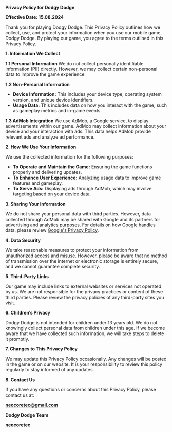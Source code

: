 **Privacy Policy for Dodgy Dodge**

**Effective Date: 15.08.2024**

Thank you for playing Dodgy Dodge. This Privacy Policy outlines how we collect, use, and protect your information when you use our mobile game, Dodgy Dodge. By playing our game, you agree to the terms outlined in this Privacy Policy.

**1. Information We Collect**

**1.1 Personal Information**
We do not collect personally identifiable information (PII) directly. However, we may collect certain non-personal data to improve the game experience.

**1.2 Non-Personal Information**
- **Device Information:** This includes your device type, operating system version, and unique device identifiers.
- **Usage Data:** This includes data on how you interact with the game, such as gameplay metrics and in-game events.

**1.3 AdMob Integration**
We use AdMob, a Google service, to display advertisements within our game. AdMob may collect information about your device and your interaction with ads. This data helps AdMob provide relevant ads and analyze ad performance.

**2. How We Use Your Information**

We use the collected information for the following purposes:
- **To Operate and Maintain the Game:** Ensuring the game functions properly and delivering updates.
- **To Enhance User Experience:** Analyzing usage data to improve game features and gameplay.
- **To Serve Ads:** Displaying ads through AdMob, which may involve targeting based on your device data.

**3. Sharing Your Information**

We do not share your personal data with third parties. However, data collected through AdMob may be shared with Google and its partners for advertising and analytics purposes. For details on how Google handles data, please review [Google's Privacy Policy](https://policies.google.com/privacy).

**4. Data Security**

We take reasonable measures to protect your information from unauthorized access and misuse. However, please be aware that no method of transmission over the internet or electronic storage is entirely secure, and we cannot guarantee complete security.

**5. Third-Party Links**

Our game may include links to external websites or services not operated by us. We are not responsible for the privacy practices or content of these third parties. Please review the privacy policies of any third-party sites you visit.

**6. Children’s Privacy**

Dodgy Dodge is not intended for children under 13 years old. We do not knowingly collect personal data from children under this age. If we become aware that we have collected such information, we will take steps to delete it promptly.

**7. Changes to This Privacy Policy**

We may update this Privacy Policy occasionally. Any changes will be posted in the game or on our website. It is your responsibility to review this policy regularly to stay informed of any updates.

**8. Contact Us**

If you have any questions or concerns about this Privacy Policy, please contact us at:

**neocoretec@gmail.com**

**Dodgy Dodge Team**

**neocoretec**
